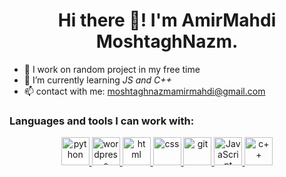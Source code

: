 <h1 align="center">Hi there 👋! I'm AmirMahdi MoshtaghNazm.</h1>

- 💾 I work on random project in my free time
- 🌱 I’m currently learning *JS and C++*
- 📫 contact with me: moshtaghnazmamirmahdi@gmail.com

<h3 align="left" >Languages and tools I can work with:</h3>

<p align="center">

<a href="https://www.python.org/" target="_blank">
<img src="https://skillicons.dev/icons?i=python" alt="python" width="45" height="45"/> 
</a>
<a href="https://wordpress.org/" target="_blank">
<img src="https://skillicons.dev/icons?i=wordpress" alt="wordpress" width="45" height="45"/>
</a>
<a href="https://www.w3schools.com/html/" target="_blank">
<img src="https://skillicons.dev/icons?i=html" alt="html" width="45" height="45"/>
</a>
<a href="https://www.w3schools.com/css/" target="_blank">
<img src="https://skillicons.dev/icons?i=css" alt="css" width="45" height="45"/>
</a>
<a href="https://git-scm.com/" target="_blank">
<img src="https://skillicons.dev/icons?i=git" alt="git" width="45" height="45"/>
</a> 
<a href="https://www.javascript.com/" target="_blank">
<img src="https://skillicons.dev/icons?i=js" alt="JavaScript" width="45" height="45"/>
</a>
<a href="https://www.w3schools.com/cpp/" target="_blank">
<img src="https://skillicons.dev/icons?i=cpp" alt="c++" width="45" height="45"/>
</a>
